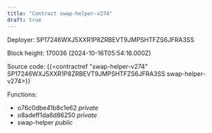 ```yaml
---
title: "Contract swap-helper-v274"
draft: true
---
```

Deployer: SP17246WXJ5XXR1P8ZRBEVT9JMPSHTFZS6JFRA3SS


 



Block height: 170036 (2024-10-16T05:54:16.000Z)

Source code: {{<contractref "swap-helper-v274" SP17246WXJ5XXR1P8ZRBEVT9JMPSHTFZS6JFRA3SS swap-helper-v274>}}

Functions:

* o76c0dbe41b8c1e62 _private_
* o8adeff1da6d86250 _private_
* swap-helper _public_
